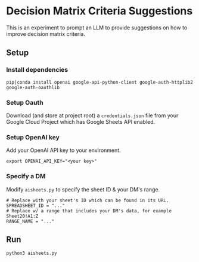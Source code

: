 
# Decision Matrix Criteria Suggestions

This is an experiment to prompt an LLM to provide suggestions on how to improve decision matrix criteria.

## Setup

### Install dependencies

```
pip|conda install openai google-api-python-client google-auth-httplib2 google-auth-oauthlib
```

### Setup Oauth

Download (and store at project root) a `credentials.json` file from your Google Cloud Project which has Google Sheets
API enabled.

### Setup OpenAI key

Add your OpenAI API key to your environment.

```
export OPENAI_API_KEY="<your key>"
```

### Specify a DM

Modify `aisheets.py` to specify the sheet ID & your DM's range.

```
# Replace with your sheet's ID which can be found in its URL.
SPREADSHEET_ID = "..."
# Replace w/ a range that includes your DM's data, for example Sheet20!A1:Z
RANGE_NAME = "..."

```

## Run

`python3 aisheets.py`
